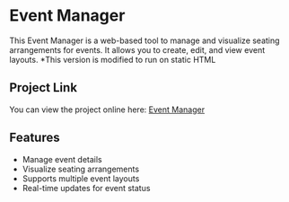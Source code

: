 # Event Manager

This Event Manager is a web-based tool to manage and visualize seating arrangements for events. It allows you to create, edit, and view event layouts.
*This version is modified to run on static HTML

## Project Link

You can view the project online here: [Event Manager](https://tchanwangsa.github.io/EventManager/index.html)

## Features

- Manage event details
- Visualize seating arrangements
- Supports multiple event layouts
- Real-time updates for event status
